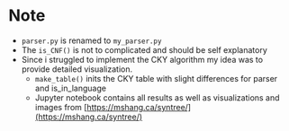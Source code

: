 # Note

- `parser.py` is renamed to `my_parser.py`
- The `is_CNF()` is not to complicated and should be self explanatory
- Since i struggled to implement the CKY algorithm my idea was to provide detailed visualization.
  - `make_table()` inits the CKY table with slight differences for parser and is_in_language
  - Jupyter notebook contains all results as well as visualizations and images from [https://mshang.ca/syntree/](https://mshang.ca/syntree/)
